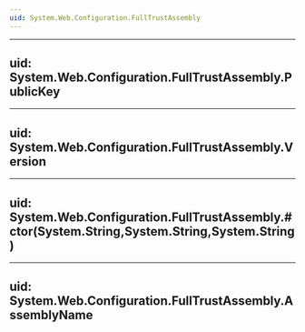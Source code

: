 ```yaml
---
uid: System.Web.Configuration.FullTrustAssembly
---
```


---
uid: System.Web.Configuration.FullTrustAssembly.PublicKey
---

---
uid: System.Web.Configuration.FullTrustAssembly.Version
---

---
uid: System.Web.Configuration.FullTrustAssembly.#ctor(System.String,System.String,System.String)
---

---
uid: System.Web.Configuration.FullTrustAssembly.AssemblyName
---
